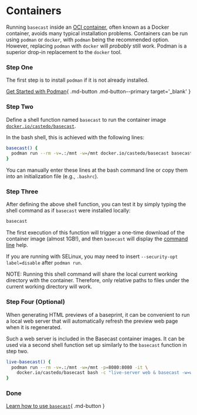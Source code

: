# Containers

Running `basecast` inside an [OCI container](https://opencontainers.org/),
 often known as a Docker container, avoids many typical installation problems.
Containers can be run using `podman` or `docker`,
 with `podman` being the recommended option.
However, replacing `podman` with `docker` will _probably_ still work.
Podman is a superior drop-in replacement to the `docker` tool.


### Step One

The first step is to install `podman` if it is not already installed.

[Get Started with Podman](https://podman.io/get-started){ .md-button .md-button--primary target='_blank' }


### Step Two

Define a shell function named `basecast` to run the container image
[`docker.io/castedo/basecast`](https://hub.docker.com/r/castedo/basecast/tags).

In the bash shell, this is achieved with the following lines:

```bash
basecast() {
  podman run --rm -v=.:/mnt -w=/mnt docker.io/castedo/basecast basecast "$@"
}
```

You can manually enter these lines at the bash command line or copy them into an
 initialization file (e.g., `.bashrc`).


### Step Three

After defining the above shell function, you can test it by simply typing the shell command
 as if `basecast` were installed locally:

```bash
basecast
```

The first execution of this function will trigger a one-time download of the container image (almost 1GB!),
 and then `basecast` will display the [command line](usage.md) help.

If you are running with SELinux, you may need to insert `--security-opt label=disable`
 after `podman run`.

NOTE: Running this shell command will share the local current working directory with the
 container. Therefore, only relative paths to files under the current working directory
 will work.

### Step Four (Optional)

When generating HTML previews of a baseprint, it can be convenient to run a local web
 server that will automatically refresh the preview web page when it is regenerated.

Such a web server is included in the Basecast container images. It can be used via a
 second shell function set up similarly to the `basecast` function in step two.

```bash
live-basecast() {
  podman run --rm -v=.:/mnt -w=/mnt -p=8080:8080 -it \
    docker.io/castedo/basecast bash -c "live-server web & basecast -w=web $*"
}
```


### Done

[Learn how to use `basecast`](usage.md){ .md-button }
